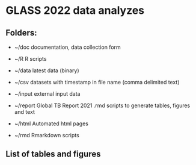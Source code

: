 # GLASS 2022 data analyzes

## Folders:

* ~/doc
  documentation, data collection form

* ~/R
  R scripts

* ~/data
  latest data (binary)

* ~/csv
  datasets with timestamp in file name (comma delimited text)

* ~/input
  external input data

* ~/report
  Global TB Report 2021 .rmd scripts to generate tables, figures and text

* ~/html
  Automated html pages

* ~/rmd
  Rmarkdown scripts


## List of tables and figures
